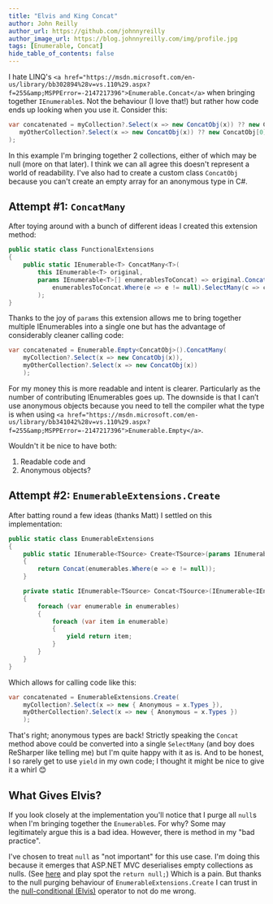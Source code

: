 ```yaml
---
title: "Elvis and King Concat"
author: John Reilly
author_url: https://github.com/johnnyreilly
author_image_url: https://blog.johnnyreilly.com/img/profile.jpg
tags: [Enumerable, Concat]
hide_table_of_contents: false
---
```

I hate LINQ's `<a href="https://msdn.microsoft.com/en-us/library/bb302894%28v=vs.110%29.aspx?f=255&amp;MSPPError=-2147217396">Enumerable.Concat</a>` when bringing together `IEnumerable`s. Not the behaviour (I love that!) but rather how code ends up looking when you use it. Consider this:

 ```cs
var concatenated = myCollection?.Select(x => new ConcatObj(x)) ?? new ConcatObj[0].Concat(
    myOtherCollection?.Select(x => new ConcatObj(x)) ?? new ConcatObj[0]
 );
```

In this example I'm bringing together 2 collections, either of which may be null (more on that later). I think we can all agree this doesn't represent a world of readability. I've also had to create a custom class `ConcatObj` because you can't create an empty array for an anonymous type in C#.

## Attempt #1: `ConcatMany`

After toying around with a bunch of different ideas I created this extension method:

```cs
public static class FunctionalExtensions
{
    public static IEnumerable<T> ConcatMany<T>(
        this IEnumerable<T> original,
        params IEnumerable<T>[] enumerablesToConcat) => original.Concat(
            enumerablesToConcat.Where(e => e != null).SelectMany(c => c)
        );
}
```

Thanks to the joy of `params` this extension allows me to bring together multiple IEnumerables into a single one but has the advantage of considerably cleaner calling code:

```cs
var concatenated = Enumerable.Empty<ConcatObj>().ConcatMany(
    myCollection?.Select(x => new ConcatObj(x)),
    myOtherCollection?.Select(x => new ConcatObj(x))
    );
```

For my money this is more readable and intent is clearer. Particularly as the number of contributing IEnumerables goes up. The downside is that I can’t use anonymous objects because you need to tell the compiler what the type is when using `<a href="https://msdn.microsoft.com/en-us/library/bb341042%28v=vs.110%29.aspx?f=255&amp;MSPPError=-2147217396">Enumerable.Empty</a>`.

Wouldn't it be nice to have both:

1. Readable code and
2. Anonymous objects?

<!-- -->

## Attempt #2: `EnumerableExtensions.Create`

After batting round a few ideas (thanks Matt) I settled on this implementation:

```cs
public static class EnumerableExtensions
{
    public static IEnumerable<TSource> Create<TSource>(params IEnumerable<TSource>[] enumerables)
    {
        return Concat(enumerables.Where(e => e != null));
    }

    private static IEnumerable<TSource> Concat<TSource>(IEnumerable<IEnumerable<TSource>> enumerables)
    {
        foreach (var enumerable in enumerables)
        {
            foreach (var item in enumerable)
            {
                yield return item;
            }
        }
    }
}
```

Which allows for calling code like this:

```cs
var concatenated = EnumerableExtensions.Create(
    myCollection?.Select(x => new { Anonymous = x.Types }),
    myOtherCollection?.Select(x => new { Anonymous = x.Types })
    );
```

That's right; anonymous types are back! Strictly speaking the `Concat` method above could be converted into a single `SelectMany` (and boy does ReSharper like telling me) but I'm quite happy with it as is. And to be honest, I so rarely get to use `yield` in my own code; I thought it might be nice to give it a whirl 😊

## What Gives Elvis?

If you look closely at the implementation you'll notice that I purge all `null`s when I'm bringing together the `Enumerable`s. For why? Some may legitimately argue this is a bad idea. However, there is method in my "bad practice".

I've chosen to treat `null` as "not important" for this use case. I'm doing this because it emerges that ASP.NET MVC deserialises empty collections as nulls. (See [here](<http://aspnetwebstack.codeplex.com/SourceControl/latest#src/System.Web.Mvc/ValueProviderResult.cs>) and play spot the `return null;`) Which is a pain. But thanks to the null purging behaviour of `EnumerableExtensions.Create` I can trust in the [null-conditional (Elvis)](<https://csharp.today/c-6-features-null-conditional-and-and-null-coalescing-operators/>) operator to not do me wrong.


